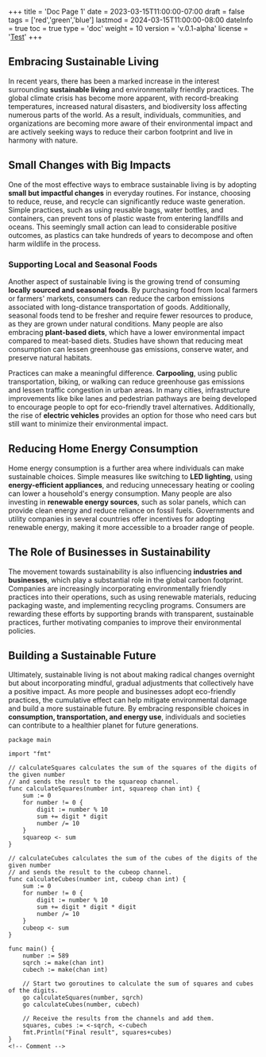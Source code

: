 +++
title = 'Doc Page 1'
date = 2023-03-15T11:00:00-07:00
draft = false
tags = ['red','green','blue']
lastmod = 2024-03-15T11:00:00-08:00
dateInfo = true
toc = true
type = 'doc'
weight = 10
version = 'v.0.1-alpha'
license = '<a href="">Test</a>'
+++

## Embracing Sustainable Living

In recent years, there has been a marked increase in the interest surrounding **sustainable living** and environmentally friendly practices. The global climate crisis has become more apparent, with record-breaking temperatures, increased natural disasters, and biodiversity loss affecting numerous parts of the world. As a result, individuals, communities, and organizations are becoming more aware of their environmental impact and are actively seeking ways to reduce their carbon footprint and live in harmony with nature.

## Small Changes with Big Impacts

One of the most effective ways to embrace sustainable living is by adopting **small but impactful changes** in everyday routines. For instance, choosing to reduce, reuse, and recycle can significantly reduce waste generation. Simple practices, such as using reusable bags, water bottles, and containers, can prevent tons of plastic waste from entering landfills and oceans. This seemingly small action can lead to considerable positive outcomes, as plastics can take hundreds of years to decompose and often harm wildlife in the process.

### Supporting Local and Seasonal Foods

Another aspect of sustainable living is the growing trend of consuming **locally sourced and seasonal foods**. By purchasing food from local farmers or farmers' markets, consumers can reduce the carbon emissions associated with long-distance transportation of goods. Additionally, seasonal foods tend to be fresher and require fewer resources to produce, as they are grown under natural conditions. Many people are also embracing **plant-based diets**, which have a lower environmental impact compared to meat-based diets. Studies have shown that reducing meat consumption can lessen greenhouse gas emissions, conserve water, and preserve natural habitats.



Practices can make a meaningful difference. **Carpooling**, using public transportation, biking, or walking can reduce greenhouse gas emissions and lessen traffic congestion in urban areas. In many cities, infrastructure improvements like bike lanes and pedestrian pathways are being developed to encourage people to opt for eco-friendly travel alternatives. Additionally, the rise of **electric vehicles** provides an option for those who need cars but still want to minimize their environmental impact.

## Reducing Home Energy Consumption

Home energy consumption is a further area where individuals can make sustainable choices. Simple measures like switching to **LED lighting**, using **energy-efficient appliances**, and reducing unnecessary heating or cooling can lower a household's energy consumption. Many people are also investing in **renewable energy sources**, such as solar panels, which can provide clean energy and reduce reliance on fossil fuels. Governments and utility companies in several countries offer incentives for adopting renewable energy, making it more accessible to a broader range of people.

## The Role of Businesses in Sustainability

The movement towards sustainability is also influencing **industries and businesses**, which play a substantial role in the global carbon footprint. Companies are increasingly incorporating environmentally friendly practices into their operations, such as using renewable materials, reducing packaging waste, and implementing recycling programs. Consumers are rewarding these efforts by supporting brands with transparent, sustainable practices, further motivating companies to improve their environmental policies.

## Building a Sustainable Future

Ultimately, sustainable living is not about making radical changes overnight but about incorporating mindful, gradual adjustments that collectively have a positive impact. As more people and businesses adopt eco-friendly practices, the cumulative effect can help mitigate environmental damage and build a more sustainable future. By embracing responsible choices in **consumption, transportation, and energy use**, individuals and societies can contribute to a healthier planet for future generations.

```
package main

import "fmt"

// calculateSquares calculates the sum of the squares of the digits of the given number
// and sends the result to the squareop channel.
func calculateSquares(number int, squareop chan int) {
	sum := 0
	for number != 0 {
		digit := number % 10
		sum += digit * digit
		number /= 10
	}
	squareop <- sum
}

// calculateCubes calculates the sum of the cubes of the digits of the given number
// and sends the result to the cubeop channel.
func calculateCubes(number int, cubeop chan int) {
	sum := 0
	for number != 0 {
		digit := number % 10
		sum += digit * digit * digit
		number /= 10
	}
	cubeop <- sum
}

func main() {
	number := 589
	sqrch := make(chan int)
	cubech := make(chan int)

	// Start two goroutines to calculate the sum of squares and cubes of the digits.
	go calculateSquares(number, sqrch)
	go calculateCubes(number, cubech)

	// Receive the results from the channels and add them.
	squares, cubes := <-sqrch, <-cubech
	fmt.Println("Final result", squares+cubes)
}
<!-- Comment -->
```

